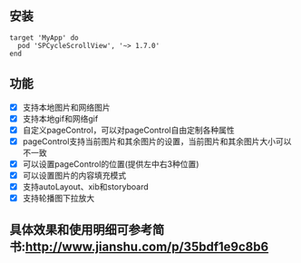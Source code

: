 ## 安装
```
target 'MyApp' do
  pod 'SPCycleScrollView', '~> 1.7.0'
end
```
## 功能
- [x] 支持本地图片和网络图片
- [x] 支持本地gif和网络gif 
- [x] 自定义pageControl，可以对pageControl自由定制各种属性
- [x] pageControl支持当前图片和其余图片的设置，当前图片和其余图片大小可以不一致
- [x] 可以设置pageControl的位置(提供左中右3种位置)
- [x] 可以设置图片的内容填充模式
- [x] 支持autoLayout、xib和storyboard
- [x] 支持轮播图下拉放大
## 具体效果和使用明细可参考简书:http://www.jianshu.com/p/35bdf1e9c8b6
